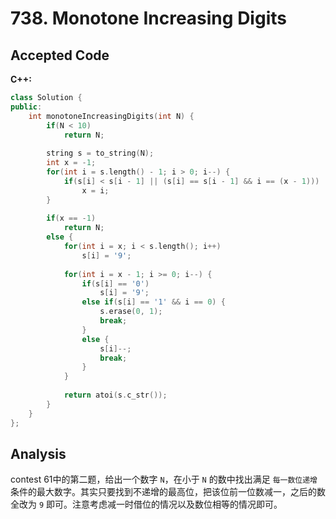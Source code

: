 # 738. Monotone Increasing Digits

## Accepted Code

**C++:**

```c++
class Solution {
public:
    int monotoneIncreasingDigits(int N) {
        if(N < 10)
            return N;
        
        string s = to_string(N);
        int x = -1;
        for(int i = s.length() - 1; i > 0; i--) {
            if(s[i] < s[i - 1] || (s[i] == s[i - 1] && i == (x - 1)))
                x = i;
        }
        
        if(x == -1)
            return N;
        else {
            for(int i = x; i < s.length(); i++)
                s[i] = '9';
            
            for(int i = x - 1; i >= 0; i--) {
                if(s[i] == '0')
                    s[i] = '9';
                else if(s[i] == '1' && i == 0) {
                    s.erase(0, 1);
                    break;
                }
                else {
                    s[i]--;
                    break;
                }
            }
            
            return atoi(s.c_str());
        }
    }
};
```



## Analysis

contest 61中的第二题，给出一个数字 `N`，在小于 `N` 的数中找出满足 `每一数位递增` 条件的最大数字。其实只要找到不递增的最高位，把该位前一位数减一，之后的数全改为 `9` 即可。注意考虑减一时借位的情况以及数位相等的情况即可。
